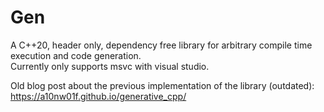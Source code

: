 # Gen

A C++20, header only, dependency free library for arbitrary compile time execution and code generation.    
Currently only supports msvc with visual studio.

Old blog post about the previous implementation of the library (outdated):
https://a10nw01f.github.io/generative_cpp/